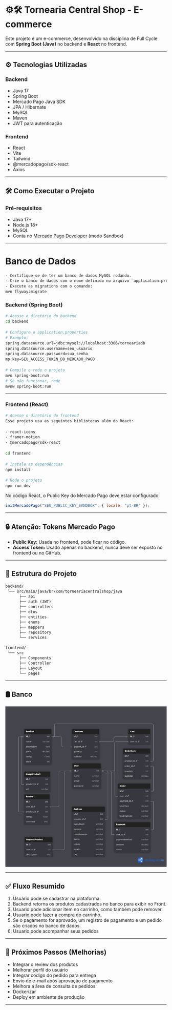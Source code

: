 
# ⚙️🛠️ Tornearia Central Shop - E-commerce

Este projeto é um e-commerce, desenvolvido na disciplina de Full Cycle com **Spring Boot (Java)** no backend e **React** no frontend.

---

## ⚙️ Tecnologias Utilizadas

### Backend
- Java 17
- Spring Boot
- Mercado Pago Java SDK
- JPA / Hibernate
- MySQL
- Maven
- JWT para autenticação

### Frontend
- React
- Vite
- Tailwind
- @mercadopago/sdk-react
- Axios
  
---

## 🛠️ Como Executar o Projeto

### Pré-requisitos

- Java 17+
- Node.js 18+
- MySQL
- Conta no [Mercado Pago Developer](https://www.mercadopago.com.br/developers/panel) (modo Sandbox)

---

# Banco de Dados

```bash
- Certifique-se de ter um banco de dados MySQL rodando.
- Crie o banco de dados com o nome definido no arquivo `application.properties`. # Citado abaixo
- Execute as migrations com o comando:
mvn flyway:migrate
```

### Backend (Spring Boot)

```bash
# Acesse o diretório do backend
cd backend

# Configure o application.properties
# Exemplo:
spring.datasource.url=jdbc:mysql://localhost:3306/torneariadb
spring.datasource.username=seu_usuario
spring.datasource.password=sua_senha
mp.key=SEU_ACCESS_TOKEN_DO_MERCADO_PAGO

# Compile e rode o projeto
mvn spring-boot:run
# Se não funcionar, rode
mvnw spring-boot:run
```

---

### Frontend (React)

```bash
# Acesse o diretório do frontend
Esse projeto usa as seguintes bibliotecas além do React:

- react-icons
- framer-motion
- @mercadopago/sdk-react

cd frontend

# Instale as dependências
npm install

# Rode o projeto
npm run dev
```

No código React, o Public Key do Mercado Pago deve estar configurado:

```js
initMercadoPago("SEU_PUBLIC_KEY_SANDBOX", { locale: "pt-BR" });
```

---

## 🔒 Atenção: Tokens Mercado Pago

- **Public Key:** Usada no frontend, pode ficar no código.
- **Access Token:** Usado apenas no backend, nunca deve ser exposto no frontend ou no GitHub.

---

## 📁 Estrutura do Projeto

```
backend/
 └── src/main/java/br/com/torneariacentralshop/java
      ├── api
      ├── auth (JWT)
      ├── controllers
      ├── dtos
      ├── entities
      ├── enums
      ├── mappers
      ├── repository
      └── services

frontend/
 └── src
      ├── Components
      ├── Controller
      ├── Layout
      └── pages

```

---

## 🛢 Banco

![Modelo do Banco de Dados](docs/Modelo-relacional-do-banco.png)

---

## ✅ Fluxo Resumido

1. Usuário pode se cadastrar na plataforma.
2. Backend retorna os produtos cadastrados no banco para exibir no Front.
3. Usuario pode adicionar item no carrinho, como também pode remover.
4. Usuario pode fazer a compra do carrinho.
5. Se o pagamento for aprovado, um registro de pagamento e um pedido são criados no banco de dados.
6. Usuario pode acompanhar seus pedidos


---

## 🧪 Próximos Passos (Melhorias)

- Integrar o review dos produtos
- Melhorar perfil do usuário
- Integrar codigo do pedido para entrega
- Envio de e-mail após aprovação de pagamento  
- Melhora a área de consulta de pedidos  
- Dockerizar 
- Deploy em ambiente de produção  

--- 
